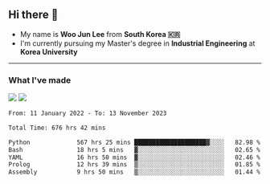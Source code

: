 ## Hi there 👋

- My name is **Woo Jun Lee** from **South Korea 🇰🇷**
- I'm currently pursuing my Master's degree in **Industrial Engineering** at **Korea University**

---

### What I've made

<a href="https://share.streamlit.io/tomtom1103/kuiai_hackathon_2022/main/JL_app.py"><img src="https://img.shields.io/badge/Journey Lee-161B22?style=for-the-badge&logo=streamlit&logoColor=FF4B4B"/></a> <a href="https://jeon-100.github.io/Dangzang/"><img src="https://img.shields.io/badge/당신을 위한 장학금, 당장!-161B22?style=for-the-badge&logo=react&logoColor=#61DAFB"/></a>

<!--START_SECTION:waka-->

```txt
From: 11 January 2022 - To: 13 November 2023

Total Time: 676 hrs 42 mins

Python             567 hrs 25 mins ████████████████████▓░░░░   82.98 %
Bash               18 hrs 5 mins   ▓░░░░░░░░░░░░░░░░░░░░░░░░   02.65 %
YAML               16 hrs 50 mins  ▓░░░░░░░░░░░░░░░░░░░░░░░░   02.46 %
Prolog             12 hrs 39 mins  ▒░░░░░░░░░░░░░░░░░░░░░░░░   01.85 %
Assembly           9 hrs 50 mins   ▒░░░░░░░░░░░░░░░░░░░░░░░░   01.44 %
```

<!--END_SECTION:waka-->

